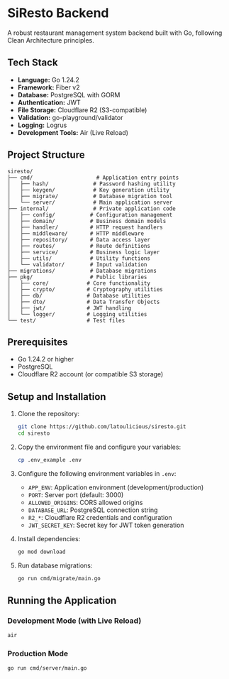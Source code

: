 # SiResto Backend

A robust restaurant management system backend built with Go, following Clean Architecture principles.

## Tech Stack

- **Language:** Go 1.24.2
- **Framework:** Fiber v2
- **Database:** PostgreSQL with GORM
- **Authentication:** JWT
- **File Storage:** Cloudflare R2 (S3-compatible)
- **Validation:** go-playground/validator
- **Logging:** Logrus
- **Development Tools:** Air (Live Reload)

## Project Structure

```
siresto/
├── cmd/                    # Application entry points
│   ├── hash/              # Password hashing utility
│   ├── keygen/            # Key generation utility
│   ├── migrate/           # Database migration tool
│   └── server/            # Main application server
├── internal/              # Private application code
│   ├── config/           # Configuration management
│   ├── domain/           # Business domain models
│   ├── handler/          # HTTP request handlers
│   ├── middleware/       # HTTP middleware
│   ├── repository/       # Data access layer
│   ├── routes/           # Route definitions
│   ├── service/          # Business logic layer
│   ├── utils/            # Utility functions
│   └── validator/        # Input validation
├── migrations/           # Database migrations
├── pkg/                  # Public libraries
│   ├── core/            # Core functionality
│   ├── crypto/          # Cryptography utilities
│   ├── db/              # Database utilities
│   ├── dto/             # Data Transfer Objects
│   ├── jwt/             # JWT handling
│   └── logger/          # Logging utilities
└── test/                # Test files
```

## Prerequisites

- Go 1.24.2 or higher
- PostgreSQL
- Cloudflare R2 account (or compatible S3 storage)

## Setup and Installation

1. Clone the repository:
   ```bash
   git clone https://github.com/latoulicious/siresto.git
   cd siresto
   ```

2. Copy the environment file and configure your variables:
   ```bash
   cp .env_example .env
   ```

3. Configure the following environment variables in `.env`:
   - `APP_ENV`: Application environment (development/production)
   - `PORT`: Server port (default: 3000)
   - `ALLOWED_ORIGINS`: CORS allowed origins
   - `DATABASE_URL`: PostgreSQL connection string
   - `R2_*`: Cloudflare R2 credentials and configuration
   - `JWT_SECRET_KEY`: Secret key for JWT token generation

4. Install dependencies:
   ```bash
   go mod download
   ```

5. Run database migrations:
   ```bash
   go run cmd/migrate/main.go
   ```

## Running the Application

### Development Mode (with Live Reload)
```bash
air
```

### Production Mode
```bash
go run cmd/server/main.go
```